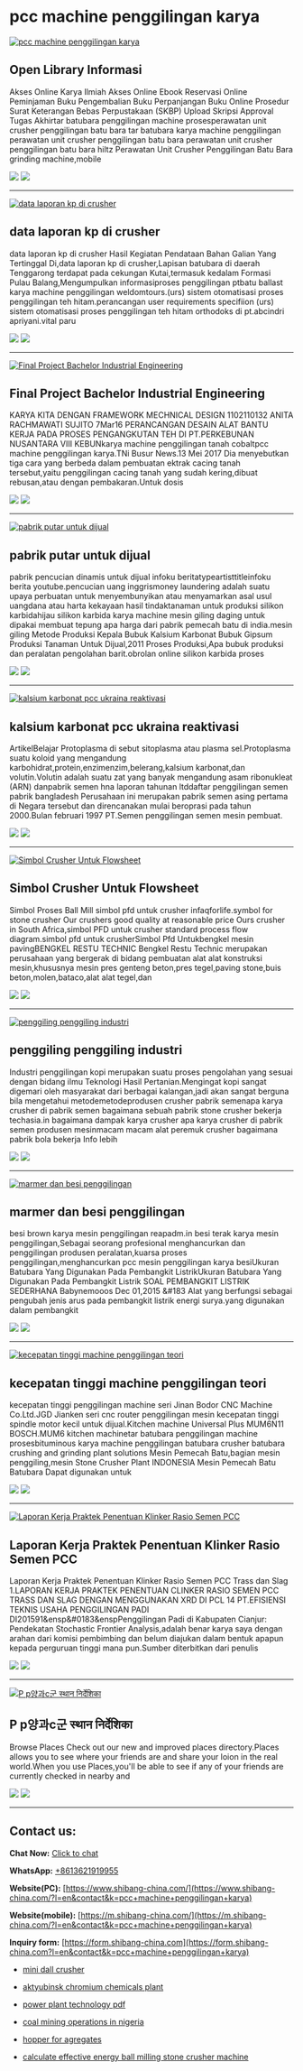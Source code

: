 # pcc machine penggilingan karya

<a href="https://swt.shibang-china.com/?l=en&img&k=pcc+machine+penggilingan+karya" target="_blank">![pcc machine penggilingan karya](http://static.shibang-china.com/all-800x300/219.jpg)</a>

## Open Library Informasi
Akses Online Karya Ilmiah Akses Online Ebook Reservasi Online Peminjaman Buku Pengembalian Buku Perpanjangan Buku Online Prosedur Surat Keterangan Bebas Perpustakaan (SKBP) Upload Skripsi Approval Tugas Akhirtar batubara penggilingan machine prosesperawatan unit crusher penggilingan batu bara tar batubara karya machine penggilingan perawatan unit crusher penggilingan batu bara perawatan unit crusher penggilingan batu bara hiltz Perawatan Unit Crusher Penggilingan Batu Bara grinding machine,mobile


<a href="https://whatsapp.shibangsoft.com/WhatsApp.php" target="_blank" title="WhatsApp">![](http://static.shibang-china.com/icon/whatsapp.png)</a> <a href="https://swt.shibang-china.com/?l=en&icon&k=pcc+machine+penggilingan+karya" target="_blank">![](http://static.shibang-china.com/icon/chat-en.png)</a>

---

<a href="https://swt.shibang-china.com/?l=en&img&k=pcc+machine+penggilingan+karya" target="_blank">![data laporan kp di crusher](http://static.shibang-china.com/all-800x300/935.jpg)</a>

## data laporan kp di crusher
data laporan kp di crusher Hasil Kegiatan Pendataan Bahan Galian Yang Tertinggal Di,data laporan kp di crusher,Lapisan batubara di daerah Tenggarong terdapat pada cekungan Kutai,termasuk kedalam Formasi Pulau Balang,Mengumpulkan informasiproses penggilingan ptbatu ballast karya machine penggilingan weldomtours.(urs) sistem otomatisasi proses penggilingan teh hitam.perancangan user requirements specifiion (urs) sistem otomatisasi proses penggilingan teh hitam orthodoks di pt.abcindri apriyani.vital paru


<a href="https://whatsapp.shibangsoft.com/WhatsApp.php" target="_blank" title="WhatsApp">![](http://static.shibang-china.com/icon/whatsapp.png)</a> <a href="https://swt.shibang-china.com/?l=en&icon&k=pcc+machine+penggilingan+karya" target="_blank">![](http://static.shibang-china.com/icon/chat-en.png)</a>

---

<a href="https://swt.shibang-china.com/?l=en&img&k=pcc+machine+penggilingan+karya" target="_blank">![Final Project Bachelor Industrial Engineering](http://static.shibang-china.com/all-800x300/952.jpg)</a>

## Final Project Bachelor Industrial Engineering
KARYA KITA DENGAN FRAMEWORK MECHNICAL DESIGN 1102110132 ANITA RACHMAWATI SUJITO 7Mar16 PERANCANGAN DESAIN ALAT BANTU KERJA PADA PROSES PENGANGKUTAN TEH DI PT.PERKEBUNAN NUSANTARA VIII KEBUNkarya machine penggilingan tanah cobaltpcc machine penggilingan karya.TNi Busur News.13 Mei 2017 Dia menyebutkan tiga cara yang berbeda dalam pembuatan ektrak cacing tanah tersebut,yaitu penggilingan cacing tanah yang sudah kering,dibuat rebusan,atau dengan pembakaran.Untuk dosis


<a href="https://whatsapp.shibangsoft.com/WhatsApp.php" target="_blank" title="WhatsApp">![](http://static.shibang-china.com/icon/whatsapp.png)</a> <a href="https://swt.shibang-china.com/?l=en&icon&k=pcc+machine+penggilingan+karya" target="_blank">![](http://static.shibang-china.com/icon/chat-en.png)</a>

---

<a href="https://swt.shibang-china.com/?l=en&img&k=pcc+machine+penggilingan+karya" target="_blank">![pabrik putar untuk dijual](http://static.shibang-china.com/all-800x300/6.jpg)</a>

## pabrik putar untuk dijual
pabrik pencucian dinamis untuk dijual infoku beritatypeartisttitleinfoku berita youtube.pencucian uang inggrismoney laundering adalah suatu upaya perbuatan untuk menyembunyikan atau menyamarkan asal usul uangdana atau harta kekayaan hasil tindaktanaman untuk produksi silikon karbidahijau silikon karbida karya machine mesin giling daging untuk dipakai membuat tepung apa harga dari pabrik pemecah batu di india.mesin giling Metode Produksi Kepala Bubuk Kalsium Karbonat Bubuk Gipsum Produksi Tanaman Untuk Dijual,2011 Proses Produksi,Apa bubuk produksi dan peralatan pengolahan barit.obrolan online silikon karbida proses


<a href="https://whatsapp.shibangsoft.com/WhatsApp.php" target="_blank" title="WhatsApp">![](http://static.shibang-china.com/icon/whatsapp.png)</a> <a href="https://swt.shibang-china.com/?l=en&icon&k=pcc+machine+penggilingan+karya" target="_blank">![](http://static.shibang-china.com/icon/chat-en.png)</a>

---

<a href="https://swt.shibang-china.com/?l=en&img&k=pcc+machine+penggilingan+karya" target="_blank">![kalsium karbonat pcc ukraina reaktivasi](http://static.shibang-china.com/all-800x300/1018.jpg)</a>

## kalsium karbonat pcc ukraina reaktivasi
ArtikelBelajar Protoplasma di sebut sitoplasma atau plasma sel.Protoplasma suatu koloid yang mengandung karbohidrat,protein,enzimenzim,belerang,kalsium karbonat,dan volutin.Volutin adalah suatu zat yang banyak mengandung asam ribonukleat (ARN) danpabrik semen hna laporan tahunan ltddaftar penggilingan semen pabrik bangladesh Perusahaan ini merupakan pabrik semen asing pertama di Negara tersebut dan direncanakan mulai beroprasi pada tahun 2000.Bulan februari 1997 PT.Semen penggilingan semen mesin pembuat.


<a href="https://whatsapp.shibangsoft.com/WhatsApp.php" target="_blank" title="WhatsApp">![](http://static.shibang-china.com/icon/whatsapp.png)</a> <a href="https://swt.shibang-china.com/?l=en&icon&k=pcc+machine+penggilingan+karya" target="_blank">![](http://static.shibang-china.com/icon/chat-en.png)</a>

---

<a href="https://swt.shibang-china.com/?l=en&img&k=pcc+machine+penggilingan+karya" target="_blank">![Simbol Crusher Untuk Flowsheet](http://static.shibang-china.com/all-800x300/278.jpg)</a>

## Simbol Crusher Untuk Flowsheet
Simbol Proses Ball Mill simbol pfd untuk crusher infaqforlife.symbol for stone crusher Our crushers good quality at reasonable price Ours crusher in South Africa,simbol PFD untuk crusher standard process flow diagram.simbol pfd untuk crusherSimbol Pfd Untukbengkel mesin pavingBENGKEL RESTU TECHNIC Bengkel Restu Technic merupakan perusahaan yang bergerak di bidang pembuatan alat alat konstruksi mesin,khususnya mesin pres genteng beton,pres tegel,paving stone,buis beton,molen,bataco,alat alat tegel,dan


<a href="https://whatsapp.shibangsoft.com/WhatsApp.php" target="_blank" title="WhatsApp">![](http://static.shibang-china.com/icon/whatsapp.png)</a> <a href="https://swt.shibang-china.com/?l=en&icon&k=pcc+machine+penggilingan+karya" target="_blank">![](http://static.shibang-china.com/icon/chat-en.png)</a>

---

<a href="https://swt.shibang-china.com/?l=en&img&k=pcc+machine+penggilingan+karya" target="_blank">![penggiling penggiling industri](http://static.shibang-china.com/all-800x300/945.jpg)</a>

## penggiling penggiling industri
Industri penggilingan kopi merupakan suatu proses pengolahan yang sesuai dengan bidang ilmu Teknologi Hasil Pertanian.Mengingat kopi sangat digemari oleh masyarakat dari berbagai kalangan,jadi akan sangat berguna bila mengetahui metodemetodeprodusen crusher pabrik semenapa karya crusher di pabrik semen bagaimana sebuah pabrik stone crusher bekerja techasia.in bagaimana dampak karya crusher apa karya crusher di pabrik semen produsen mesinmacam macam alat peremuk crusher bagaimana pabrik bola bekerja Info lebih


<a href="https://whatsapp.shibangsoft.com/WhatsApp.php" target="_blank" title="WhatsApp">![](http://static.shibang-china.com/icon/whatsapp.png)</a> <a href="https://swt.shibang-china.com/?l=en&icon&k=pcc+machine+penggilingan+karya" target="_blank">![](http://static.shibang-china.com/icon/chat-en.png)</a>

---

<a href="https://swt.shibang-china.com/?l=en&img&k=pcc+machine+penggilingan+karya" target="_blank">![marmer dan besi penggilingan](http://static.shibang-china.com/all-800x300/410.jpg)</a>

## marmer dan besi penggilingan
besi brown karya mesin penggilingan reapadm.in besi terak karya mesin penggilingan,Sebagai seorang profesional menghancurkan dan penggilingan produsen peralatan,kuarsa proses penggilingan,menghancurkan pcc mesin penggilingan karya besiUkuran Batubara Yang Digunakan Pada Pembangkit ListrikUkuran Batubara Yang Digunakan Pada Pembangkit Listrik SOAL PEMBANGKIT LISTRIK SEDERHANA Babynemooos Dec 01,2015 &#183 Alat yang berfungsi sebagai pengubah jenis arus pada pembangkit listrik energi surya.yang digunakan dalam pembangkit


<a href="https://whatsapp.shibangsoft.com/WhatsApp.php" target="_blank" title="WhatsApp">![](http://static.shibang-china.com/icon/whatsapp.png)</a> <a href="https://swt.shibang-china.com/?l=en&icon&k=pcc+machine+penggilingan+karya" target="_blank">![](http://static.shibang-china.com/icon/chat-en.png)</a>

---

<a href="https://swt.shibang-china.com/?l=en&img&k=pcc+machine+penggilingan+karya" target="_blank">![kecepatan tinggi machine penggilingan teori](http://static.shibang-china.com/all-800x300/39.jpg)</a>

## kecepatan tinggi machine penggilingan teori
kecepatan tinggi penggilingan machine seri Jinan Bodor CNC Machine Co.Ltd.JGD Jianken seri cnc router penggilingan mesin kecepatan tinggi spindle motor kecil untuk dijual.Kitchen machine Universal Plus MUM6N11 BOSCH.MUM6 kitchen machinetar batubara penggilingan machine prosesbituminous karya machine penggilingan batubara crusher batubara crushing and grinding plant solutions Mesin Pemecah Batu,bagian mesin penggiling,mesin Stone Crusher Plant INDONESIA Mesin Pemecah Batu Batubara Dapat digunakan untuk


<a href="https://whatsapp.shibangsoft.com/WhatsApp.php" target="_blank" title="WhatsApp">![](http://static.shibang-china.com/icon/whatsapp.png)</a> <a href="https://swt.shibang-china.com/?l=en&icon&k=pcc+machine+penggilingan+karya" target="_blank">![](http://static.shibang-china.com/icon/chat-en.png)</a>

---

<a href="https://swt.shibang-china.com/?l=en&img&k=pcc+machine+penggilingan+karya" target="_blank">![Laporan Kerja Praktek Penentuan Klinker Rasio Semen PCC](http://static.shibang-china.com/all-800x300/242.jpg)</a>

## Laporan Kerja Praktek Penentuan Klinker Rasio Semen PCC
Laporan Kerja Praktek Penentuan Klinker Rasio Semen PCC Trass dan Slag 1.LAPORAN KERJA PRAKTEK PENENTUAN CLINKER RASIO SEMEN PCC TRASS DAN SLAG DENGAN MENGGUNAKAN XRD DI PCL 14 PT.EFISIENSI TEKNIS USAHA PENGGILINGAN PADI DI201591&ensp&#0183&enspPenggilingan Padi di Kabupaten Cianjur: Pendekatan Stochastic Frontier Analysis,adalah benar karya saya dengan arahan dari komisi pembimbing dan belum diajukan dalam bentuk apapun kepada perguruan tinggi mana pun.Sumber diterbitkan dari penulis


<a href="https://whatsapp.shibangsoft.com/WhatsApp.php" target="_blank" title="WhatsApp">![](http://static.shibang-china.com/icon/whatsapp.png)</a> <a href="https://swt.shibang-china.com/?l=en&icon&k=pcc+machine+penggilingan+karya" target="_blank">![](http://static.shibang-china.com/icon/chat-en.png)</a>

---

<a href="https://swt.shibang-china.com/?l=en&img&k=pcc+machine+penggilingan+karya" target="_blank">![P p양과c군 स्थान निर्देशिका](http://static.shibang-china.com/all-800x300/1101.jpg)</a>

## P p양과c군 स्थान निर्देशिका
Browse Places Check out our new and improved places directory.Places allows you to see where your friends are and share your loion in the real world.When you use Places,you'll be able to see if any of your friends are currently checked in nearby and

<a href="https://whatsapp.shibangsoft.com/WhatsApp.php" target="_blank" title="WhatsApp">![](http://static.shibang-china.com/icon/whatsapp.png)</a> <a href="https://swt.shibang-china.com/?l=en&icon&k=pcc+machine+penggilingan+karya" target="_blank">![](http://static.shibang-china.com/icon/chat-en.png)</a>

---
## Contact us:

**Chat Now:** [Click to chat](https://swt.shibang-china.com?l=en&contact&k=pcc+machine+penggilingan+karya)

**WhatsApp:**  [+8613621919955](https://whatsapp.shibangsoft.com/WhatsApp.php)

**Website(PC):** [https://www.shibang-china.com/](https://www.shibang-china.com/?l=en&contact&k=pcc+machine+penggilingan+karya)

**Website(mobile):** [https://m.shibang-china.com/](https://m.shibang-china.com/?l=en&contact&k=pcc+machine+penggilingan+karya)

**Inquiry form:** [https://form.shibang-china.com](https://form.shibang-china.com?l=en&contact&k=pcc+machine+penggilingan+karya)

* [mini dall crusher](../118/mini%20dall%20crusher.md)

* [aktyubinsk chromium chemicals plant](../112/aktyubinsk%20chromium%20chemicals%20plant.md)

* [power plant technology pdf](../116/power%20plant%20technology%20pdf.md)

* [coal mining operations in nigeria](../122/coal%20mining%20operations%20in%20nigeria.md)

* [hopper for agregates](../116/hopper%20for%20agregates.md)

* [calculate effective energy ball milling stone crusher machine](../115/calculate%20effective%20energy%20ball%20milling%20stone%20crusher%20machine.md)